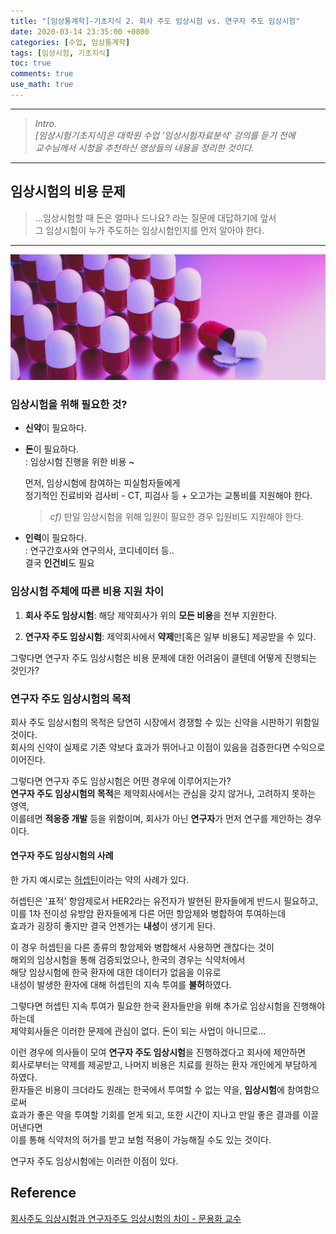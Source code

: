 ```yaml
---
title: "[임상통계학]-기초지식 2. 회사 주도 임상시험 vs. 연구자 주도 임상시험"
date: 2020-03-14 23:35:00 +0800
categories: [수업, 임상통계학]
tags: [임상시험, 기초지식]
toc: true
comments: true
use_math: true  	
---
```


***

>*Intro.*  
>*[임상시험기초지식]은 대학원 수업 '임상시험자료분석' 강의를 듣기 전에*  
>*교수님께서 시청을 추천하신 영상들의 내용을 정리한 것이다.*

***

## **임상시험의 비용 문제**

> ...임상시험할 때 돈은 얼마나 드나요? 라는 질문에 대답하기에 앞서  
> 그 임상시험이 누가 주도하는 임상시험인지를 먼저 알아야 한다.

***

![임상시험](\assets\img\임상시험\1.png)

### **임상시험을 위해 필요한 것?**

- **신약**이 필요하다. 

- **돈**이 필요하다.   
  : 임상시험 진행을 위한 비용 ~  

  먼저, 임상시험에 참여하는 피실험자들에게  
  정기적인 진료비와 검사비 - CT, 피검사 등 + 오고가는 교통비를 지원해야 한다.

  > *cf)* 만일 임상시험을 위해 입원이 필요한 경우 입원비도 지원해야 한다.

- **인력**이 필요하다.   
  : 연구간호사와 연구의사, 코디네이터 등..  
  결국 **인건비**도 필요

### **임상시험 주체에 따른 비용 지원 차이**

1. **회사 주도 임상시험**: 해당 제약회사가 위의 **모든 비용**을 전부 지원한다.

2. **연구자 주도 임상시험**: 제약회사에서 **약제**만[혹은 일부 비용도] 제공받을 수 있다. 

그렇다면 연구자 주도 임상시험은 비용 문제에 대한 어려움이 클텐데 어떻게 진행되는 것인가?

### **연구자 주도 임상시험의 목적**

회사 주도 임상시험의 목적은 당연히 시장에서 경쟁할 수 있는 신약을 시판하기 위함일 것이다.  
회사의 신약이 실제로 기존 약보다 효과가 뛰어나고 이점이 있음을 검증한다면 수익으로 이어진다.

그렇다면 연구자 주도 임상시험은 어떤 경우에 이루어지는가?  
**연구자 주도 임상시험의 목적**은 제약회사에서는 관심을 갖지 않거나, 고려하지 못하는 영역,  
이를테면 **적응증 개발** 등을 위함이며, 회사가 아닌 **연구자**가 먼저 연구를 제안하는 경우이다.  

#### 연구자 주도 임상시험의 사례

한 가지 예시로는 [허셉틴](http://cancer.snuh.org/info/medi/view.do?seq_no=46)이라는 약의 사례가 있다. 

허셉틴은 '표적' 항암제로서 HER2라는 유전자가 발현된 환자들에게 반드시 필요하고,  
이를 1차 전이성 유방암 환자들에게 다른 어떤 항암제와 병합하여 투여하는데   
효과가 굉장히 좋지만 결국 언젠가는 **내성**이 생기게 된다.

이 경우 허셉틴을 다른 종류의 항암제와 병합해서 사용하면 괜찮다는 것이  
해외의 임상시험을 통해 검증되었으나, 한국의 경우는 식약처에서   
해당 임상시험에 한국 환자에 대한 데이터가 없음을 이유로   
내성이 발생한 환자에 대해 허셉틴의 지속 투여를 **불허**하였다.

그렇다면 허셉틴 지속 투여가 필요한 한국 환자들만을 위해 추가로 임상시험을 진행해야 하는데   
제약회사들은 이러한 문제에 관심이 없다. 돈이 되는 사업이 아니므로...

이런 경우에 의사들이 모여 **연구자 주도 임상시험**을 진행하겠다고 회사에 제안하면   
회사로부터는 약제를 제공받고, 나머지 비용은 치료를 원하는 환자 개인에게 부담하게 하였다.   
환자들은 비용이 크더라도 원래는 한국에서 투여할 수 없는 약을, **임상시험**에 참여함으로써  
효과가 좋은 약을 투여할 기회를 얻게 되고, 또한 시간이 지나고 만일 좋은 결과를 이끌어낸다면  
이를 통해 식약처의 허가를 받고 보험 적용이 가능해질 수도 있는 것이다.

연구자 주도 임상시험에는 이러한 이점이 있다. 

## **Reference**

[회사주도 임상시험과 연구자주도 임상시험의 차이 - 문용화 교수](https://www.youtube.com/watch?v=zGqVGaFIAFE&feature=youtu.be)  



